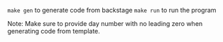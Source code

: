 `make gen` to generate code from backstage
`make run` to run the program

Note: Make sure to provide day number with no leading zero when generating code from template.